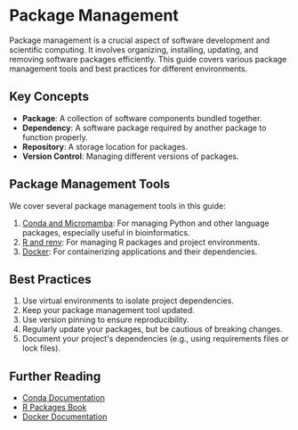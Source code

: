 # Package Management

Package management is a crucial aspect of software development and scientific computing. It involves organizing, installing, updating, and removing software packages efficiently. This guide covers various package management tools and best practices for different environments.

## Key Concepts

- **Package**: A collection of software components bundled together.
- **Dependency**: A software package required by another package to function properly.
- **Repository**: A storage location for packages.
- **Version Control**: Managing different versions of packages.

## Package Management Tools

We cover several package management tools in this guide:

1. [Conda and Micromamba](bioconda.md): For managing Python and other language packages, especially useful in bioinformatics.
2. [R and renv](r.md#renv): For managing R packages and project environments.
3. [Docker](docker.md): For containerizing applications and their dependencies.

## Best Practices

1. Use virtual environments to isolate project dependencies.
2. Keep your package management tool updated.
3. Use version pinning to ensure reproducibility.
4. Regularly update your packages, but be cautious of breaking changes.
5. Document your project's dependencies (e.g., using requirements files or lock files).

## Further Reading

- [Conda Documentation](https://docs.conda.io/en/latest/)
- [R Packages Book](https://r-pkgs.org/)
- [Docker Documentation](https://docs.docker.com/)
